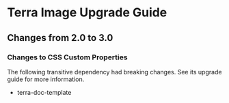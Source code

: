 # Terra Image Upgrade Guide

## Changes from 2.0 to 3.0

### Changes to CSS Custom Properties

The following transitive dependency had breaking changes. See its upgrade guide for more information.
* terra-doc-template
